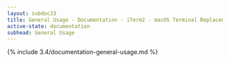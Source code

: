 ```yaml
---
layout: subdoc33
title: General Usage - Documentation - iTerm2 - macOS Terminal Replacement
active-state: documentation
subhead: General Usage
---
```

{% include 3.4/documentation-general-usage.md %}
